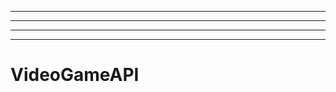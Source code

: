 -----------------------------------------------
----------------------------------------------------------------------------------------------------
----------------------------------------------------------------------------------------------------
-------------------------------------------------------
# VideoGameAPI
